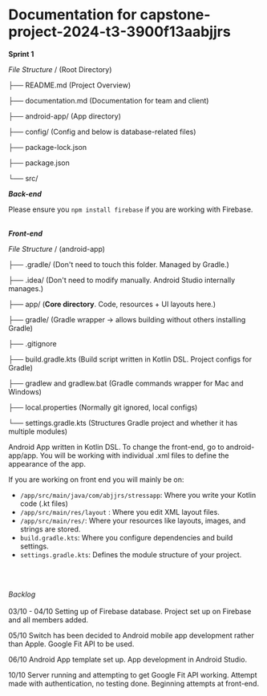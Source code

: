 # Documentation for capstone-project-2024-t3-3900f13aabjjrs

**Sprint 1**

*File Structure*
/ (Root Directory) 

├── README.md (Project Overview)

├── documentation.md (Documentation for team and client)

├── android-app/ (App directory)

├── config/ (Config and below is database-related files)

├── package-lock.json 

├── package.json 

└── src/

***Back-end***

Please ensure you ```npm install firebase``` if you are working with Firebase.
<br /><br />

***Front-end***

*File Structure*
/ (android-app) 

├── .gradle/ (Don't need to touch this folder. Managed by Gradle.)

├── .idea/ (Don't need to modify manually. Android Studio internally manages.)

├── app/ (**Core directory**. Code, resources + UI layouts here.)

├── gradle/ (Gradle wrapper -> allows building without others installing Gradle)

├── .gitignore

├── build.gradle.kts (Build script written in Kotlin DSL. Project configs for Gradle)

├── gradlew and gradlew.bat (Gradle commands wrapper for Mac and Windows)

├── local.properties (Normally git ignored, local configs)

└── settings.gradle.kts (Structures Gradle project and whether it has multiple modules)

Android App written in Kotlin DSL.
To change the front-end, go to android-app/app. You will be working with individual .xml files to define the appearance of the app.

If you are working on front end you will mainly be on:
- ```/app/src/main/java/com/abjjrs/stressapp```: Where you write your Kotlin code (.kt files)
- ```/app/src/main/res/layout``` : Where you edit XML layout files.
- ```/app/src/main/res/```: Where your resources like layouts, images, and strings are stored.
- ```build.gradle.kts```: Where you configure dependencies and build settings.
- ```settings.gradle.kts```: Defines the module structure of your project.

<br /><br />

*Backlog*\
<br />
03/10 - 04/10
Setting up of Firebase database. Project set up on Firebase and all members added.

05/10
Switch has been decided to Android mobile app development rather than Apple. Google Fit API to be used.

06/10
Android App template set up. App development in Android Studio.

10/10
Server running and attempting to get Google Fit API working. 
Attempt made with authentication, no testing done.
Beginning attempts at front-end.
